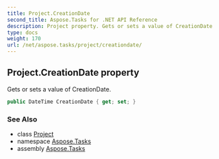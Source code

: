 ```yaml
---
title: Project.CreationDate
second_title: Aspose.Tasks for .NET API Reference
description: Project property. Gets or sets a value of CreationDate
type: docs
weight: 170
url: /net/aspose.tasks/project/creationdate/
---
```

## Project.CreationDate property

Gets or sets a value of CreationDate.

```csharp
public DateTime CreationDate { get; set; }
```

### See Also

* class [Project](../)
* namespace [Aspose.Tasks](../../project/)
* assembly [Aspose.Tasks](../../../)


